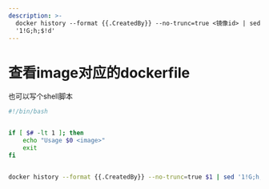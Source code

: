 ```yaml
---
description: >-
  docker history --format {{.CreatedBy}} --no-trunc=true <镜像id> | sed
  '1!G;h;$!d'
---
```


# 查看image对应的dockerfile

也可以写个shell脚本

```bash
#!/bin/bash


if [ $# -lt 1 ]; then
	echo "Usage $0 <image>"
	exit
fi


docker history --format {{.CreatedBy}} --no-trunc=true $1 | sed '1!G;h;$!d'
```
